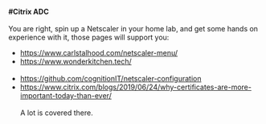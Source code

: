 **#Citrix ADC**<br><br>
You are right, spin up a Netscaler in your home lab, and get some hands on experience with it, those pages will support you:<br>
+ https://www.carlstalhood.com/netscaler-menu/<br>
+ https://www.wonderkitchen.tech/<br><br>
+ https://github.com/cognitionIT/netscaler-configuration<br>
+ https://www.citrix.com/blogs/2019/06/24/why-certificates-are-more-important-today-than-ever/<br><br>
A lot is covered there.
